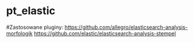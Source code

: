 # pt_elastic

#Zastosowane pluginy:
https://github.com/allegro/elasticsearch-analysis-morfologik
https://github.com/elastic/elasticsearch-analysis-stempel